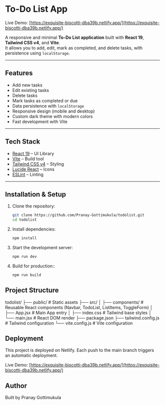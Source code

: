 # To-Do List App

Live Demo: [https://exquisite-biscotti-dba39b.netlify.app/](https://exquisite-biscotti-dba39b.netlify.app/)

A responsive and minimal **To-Do List application** built with **React 19**, **Tailwind CSS v4**, and **Vite**.  
It allows you to add, edit, mark as completed, and delete tasks, with persistence using `localStorage`.

---

## Features

- Add new tasks
- Edit existing tasks
- Delete tasks
- Mark tasks as completed or due
- Data persistence with `localStorage`
- Responsive design (mobile and desktop)
- Custom dark theme with modern colors
- Fast development with Vite

---

## Tech Stack

- [React 19](https://react.dev/) – UI Library  
- [Vite](https://vitejs.dev/) – Build tool  
- [Tailwind CSS v4](https://tailwindcss.com/) – Styling  
- [Lucide React](https://lucide.dev/) – Icons  
- [ESLint](https://eslint.org/) – Linting  

---

## Installation & Setup

1. Clone the repository:

   ```bash
   git clone https://github.com/Pranay-Gottimukula/todolist.git
   cd todolist
   ```

2. Install dependencies:

   ```bash
   npm install
   ```

3. Start the development server:

   ```bash
   npm run dev
   ```
4. Build for production::

   ```bash
   npm run build
   ```

## Project Structure

todolist/
├── public/ # Static assets
├── src/
│ ├── components/ # Reusable React components (Navbar, TodoList, ListItems, ToggleForm)
│ ├── App.jsx # Main App entry
│ ├── index.css # Tailwind base styles
│ └── main.jsx # React DOM render
├── package.json
├── tailwind.config.js # Tailwind configuration
└── vite.config.js # Vite configuration

## Deployment
This project is deployed on Netlify.
Each push to the main branch triggers an automatic deployment.

Live Demo: [https://exquisite-biscotti-dba39b.netlify.app/](https://exquisite-biscotti-dba39b.netlify.app/)

## Author
Built by Pranay Gottimukula